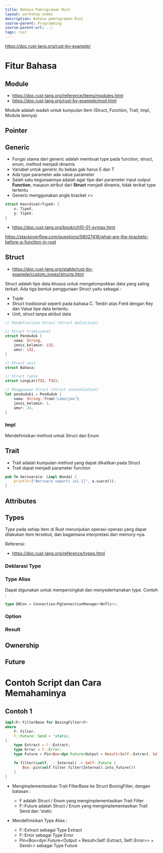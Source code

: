 ```yaml
---
title: Bahasa Pemrograman Rust
layout: workshop-index
description: Bahasa pemrograman Rust
course-parent: Programming
course-parent-url: ../
tags: rust
---
```


https://doc.rust-lang.org/rust-by-example/

# Fitur Bahasa

## Module
- https://doc.rust-lang.org/reference/items/modules.html
- https://doc.rust-lang.org/rust-by-example/mod.html

Module adalah wadah untuk kumpulan Item (Struct, Function, Trait, Impl, Module lainnya).

## Pointer

## Generic
- Fungsi utama dari generic adalah membuat type pada function, struct, enum, method menjadi dinamis
- Variabel untuk generic itu bebas gak harus E dan T
- Ada type parameter ada value parameter
- Salah satu kegunaannya adalah agar tipe dari parameter input output **Function**, maupun atribut dari **Struct** menjadi dinamis, tidak terikat type tertentu
- Generic menggunakan angle bracket \<\>

```rust
struct Koordinat<TipeX> {
    x: TipeX,
    y: TipeX,
}
```

- https://doc.rust-lang.org/book/ch10-01-syntax.html

https://stackoverflow.com/questions/58027416/what-are-the-brackets-before-a-function-in-rust

## Struct

- https://doc.rust-lang.org/stable/rust-by-example/custom_types/structs.html

Struct adalah tipe data khusus untuk mengelompokkan data yang saling terkait. Ada tiga bentuk penggunaan Struct yaitu sebagai :
- Tuple
- Struct tradisional seperti pada bahasa C. Terdiri atas Field dengan Key dan Value tipe data tertentu.
- Unit, struct tanpa atribut data

```rust
// Pendefinisian Struct (Struct definition)

// Struct tradisional
struct Penduduk {
    nama: String,
    jenis_kelamin: i32,
    umur: i32,
}

// Struct unit
struct Bahasa;

// Struct tuple
struct LongLat(f32, f32);

// Penggunaan Struct (Struct instantiation)
let penduduk1 = Penduduk {
    nama: String::from("Lamsijan"),
    jenis_kelamin: 1,
    umur: 24,
}
```

### Impl
Mendefinisikan method untuk Struct dan Enum

## Trait
- Trait adalah kumpulan method yang dapat dikaitkan pada Struct
- Trait dapat menjadi parameter function
```rust
pub fn bersuara(a: &impl Benda) {
    println!("Bersuara seperti ini {}", a.suara());
}
```

## Attributes

## Types

Type pada setiap item di Rust menunjukan operasi-operasi yang dapat dilakukan item tersebut, dan bagaimana interpretasi dari memory-nya.

Referensi:
- https://doc.rust-lang.org/reference/types.html

### Deklarasi Type

### Type Alias

Dapat digunakan untuk mempersingkat dan menyederhanakan type. Contoh :
```rust
type DBCon = Connection<PgConnectionManager<NoTls>>;
```

### Option

### Result

## Ownership

## Future

# Contoh Script dan Cara Memahaminya

## Contoh 1

```rust
impl<F> FilterBase for BoxingFilter<F>
where
    F: Filter,
    F::Future: Send + 'static,
{
    type Extract = F::Extract;
    type Error = F::Error;
    type Future = Pin<Box<dyn Future<Output = Result<Self::Extract, Self::Error>> + Send>>;

    fn filter(&self, _: Internal) -> Self::Future {
        Box::pin(self.filter.filter(Internal).into_future())
    }
}
```

- Mengimplementasikan Trait FilterBase ke Struct BoxingFilter, dengan batasan :
  - F adalah Struct / Enum yang mengimplementasikan Trait Filter
  - F::Future adalah Struct / Enum yang mengimplementasikan Trait Send dan 'static
  
- Mendefinisikan Type Alias :
  - F::Extract sebagai Type Extract
  - F::Error sebagai Type Error
  - Pin<Box<dyn Future<Output = Result<Self::Extract, Self::Error>> + Send>> sebagai Type Future
